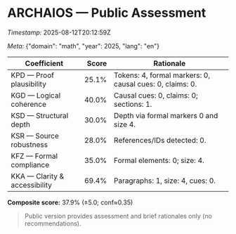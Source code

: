 # ARCHAIOS — Public Assessment

*Timestamp:* 2025-08-12T20:12:59Z

*Meta:* {"domain": "math", "year": 2025, "lang": "en"}

| Coefficient | Score | Rationale |
|-|-:|-|
| KPD — Proof plausibility | 25.1% | Tokens: 4, formal markers: 0, causal cues: 0, claims: 0. |
| KGD — Logical coherence | 40.0% | Causal cues: 0, claims: 0; sections: 1. |
| KSD — Structural depth | 30.0% | Depth via formal markers 0 and size 4. |
| KSR — Source robustness | 28.0% | References/IDs detected: 0. |
| KFZ — Formal compliance | 35.0% | Formal elements: 0; size: 4. |
| KKA — Clarity & accessibility | 69.4% | Paragraphs: 1, size: 4, cues: 0. |

**Composite score:** 37.9% (±5.0; conf≈0.35)

> Public version provides assessment and brief rationales only (no recommendations).